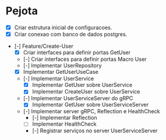 # Pejota

- [x] Criar estrutura inicial de configuracoes.
- [x] Criar conexao com banco de dados postgres.
- [-] Feature/Create-User
  - [x] Criar interfaces para definir portas GetUser
  - [-] Criar interfaces para definir portas Macro User
  - [-] Implementar UserRepository
  - [x] Implementar GetUserUseCase
  - [-] Implementar UserService
    - [x] Implementar GetUser sobre UserService
    - [x] Implementar CreateUser sobre UserService
  - [-] Implementar UserServiceServer do gRPC
    - [x] Implementar GetUser sobre UserServiceServer
  - [-] Implementar server gRPC, Reflection e HealthCheck
    - [-] Implementar Reflection
    - [ ] Implementar HealthCheck
    - [-] Registrar serviços no server UserServiceServer

